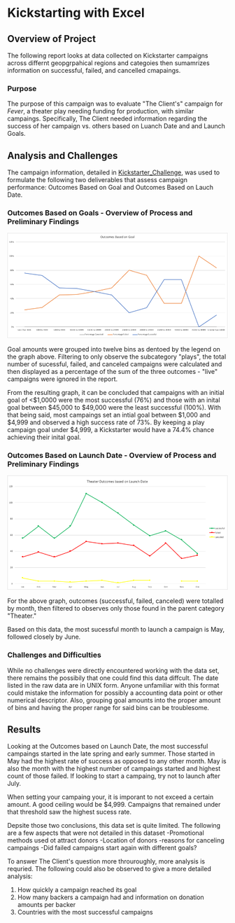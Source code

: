 # Kickstarting with Excel 

## Overview of Project

The following report looks at data collected on Kickstarter campaigns across differnt geopgrpahical regions and categoies then sumamrizes information on successful, failed, and cancelled cmapaings.

### Purpose

The purpose of this campaign was to evaluate "The Client's" campaign for *Fever*, a theater play needing funding for production, with similar campaings. Specifically, The Client needed information regarding the success of her campaign vs. others based on Luanch Date and and Launch Goals. 

## Analysis and Challenges

The campaign information, detailed in [Kickstarter_Challenge](resources/Kickstarter_Challenge.xlsx), was used to formulate the following two deliverables that assess campaign performance: Outcomes Based on Goal and Outcomes Based on Lauch Date.

### Outcomes Based on Goals - Overview of Process and Preliminary Findings

![](resources/Outcomes_vs_Goals.png) 


Goal amounts were grouped into twelve bins as dentoed by the legend on the graph above. Filtering to only observe the subcategory "plays", the total number of sucessful, failed, and canceled campaigns were calculated and then displayed as a percentage of the sum of the three outcomes - "live" campaigns were ignored in the report.

From the resulting graph, it can be concluded that campaigns with an initial goal of <$1,0000 were the most successful (76%) and those with an inital goal between $45,000 to $49,000 were the least successful (100%). With that being said, most campaings set an intial goal between $1,000 and $4,999 and observed a high success rate of 73%. By keeping a play campaign goal under $4,999, a Kickstarter would have a 74.4% chance achieving their inital goal. 

### Outcomes Based on Launch Date - Overview of Process and Preliminary Findings 

![](resources/Theater_Outcomes_vs_Launch.png)

For the above graph,  outcomes (successful, failed, canceled) were totalled by month, then filtered to observes only those found in the parent category "Theater." 

Based on this data, the most sucessful month to launch a campaign is May, followed closely by June. 

### Challenges and Difficulties

While no challenges were directly encountered working with the data set, there remains the possibily that one could find this data diffcult. The date listed in the raw data are in UNIX form. Anyone unfamiliar with this format could mistake the information for possibly a accounting data point or other numerical descriptor. Also, grouping goal amounts into the proper amount of bins and having the proper range for said bins can be troublesome.

## Results

Looking at the Outcomes based on Launch Date, the most successful campaings started in the late spring and early summer. Those started in May had the highest rate of success as opposed to any other month. May is also the month with the highest number of campaings started and highest count of those failed. If looking to start a campaing, try not to launch after July. 

When setting your campaing your, it is imporant to not exceed a certain amount. A good ceiling would be $4,999. Campaigns that remained under that threshold saw the highest sucess rate. 

Depsite those two conclusions, this data set is quite limited. The following are a few aspects that were not detailed in this dataset
-Promotional methods used ot attract donors
-Location of donors
-reasons for canceling campaings
-Did failed campaigns start again with different goals?

To answer The Client's question more throuroughly, more analysis is requried. The following could also be observed to give a more detailed analysis:
1. How quickly a campaign reached its goal
2. How many backers a campaign had and information on donation amounts per backer
3. Countries with the most successful campaigns


